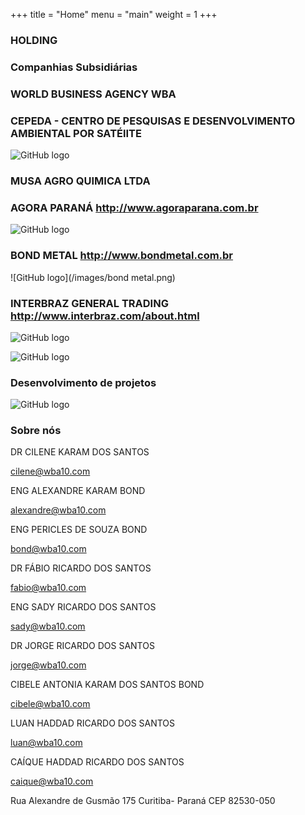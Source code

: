 +++
title = "Home"
menu = "main"
weight = 1
+++

### HOLDING
### Companhias Subsidiárias

### WORLD BUSINESS AGENCY   WBA

### CEPEDA - CENTRO DE PESQUISAS E DESENVOLVIMENTO AMBIENTAL POR SATÉlITE
![GitHub logo](/images/cepeda.jpg)

### MUSA AGRO QUIMICA LTDA

### AGORA PARANÁ    http://www.agoraparana.com.br
![GitHub logo](/images/agoraparana.png)

### BOND METAL     http://www.bondmetal.com.br
![GitHub logo](/images/bond metal.png)

### INTERBRAZ GENERAL TRADING   http://www.interbraz.com/about.html

![GitHub logo](/images/interbraz.png)


![GitHub logo](/images/florestatropicalalter.jpg)

### Desenvolvimento de projetos

![GitHub logo](/images/projetos.jpg)

### Sobre nós



DR CILENE KARAM DOS SANTOS

[cilene@wba10.com](http://github.com)

ENG ALEXANDRE KARAM BOND

[alexandre@wba10.com](http://github.com)

ENG PERICLES DE SOUZA BOND

[bond@wba10.com](http://github.com)

DR FÁBIO RICARDO DOS SANTOS

[fabio@wba10.com](http://github.com)

ENG SADY RICARDO DOS SANTOS

[sady@wba10.com](http://github.com)

DR JORGE RICARDO DOS SANTOS

[jorge@wba10.com](http://github.com)

CIBELE ANTONIA KARAM DOS SANTOS BOND

[cibele@wba10.com](http://github.com)

LUAN HADDAD RICARDO DOS SANTOS

[luan@wba10.com](http://github.com)

CAÍQUE HADDAD RICARDO DOS SANTOS

[caique@wba10.com](http://github.com)

Rua Alexandre de Gusmão 175 Curitiba- Paraná
CEP 82530-050
